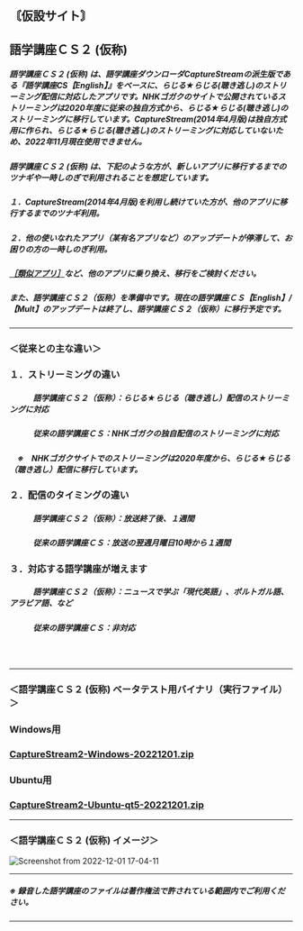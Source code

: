 ## 〘仮設サイト〙    
## 語学講座ＣＳ２ (仮称)      
##### 語学講座ＣＳ２ (仮称) は、語学講座ダウンローダCaptureStreamの派生版である『語学講座CS【English】』をベースに、らじる★らじる(聴き逃し)のストリーミング配信に対応したアプリです。NHKゴガクのサイトで公開されているストリーミングは2020年度に従来の独自方式から、らじる★らじる(聴き逃し)のストリーミングに移行しています。CaptureStream(2014年4月版)は独自方式用に作られ、らじる★らじる(聴き逃し)のストリーミングに対応していないため、2022年11月現在使用できません。
##### 語学講座ＣＳ２ (仮称) は、下記のような方が、新しいアプリに移行するまでのツナギや一時しのぎで利用されることを想定しています。             
##### １．CaptureStream(2014年4月版)を利用し続けていた方が、他のアプリに移行するまでのツナギ利用。
##### ２．他の使いなれたアプリ（某有名アプリなど）のアップデートが停滞して、お困りの方の一時しのぎ利用。
##### [［類似アプリ］](https://github.com/CSReviser/CS-English/wiki/%E9%A1%9E%E4%BC%BC%E3%82%A2%E3%83%97%E3%83%AA)など、他のアプリに乗り換え、移行をご検討ください。        
##### また、語学講座ＣＳ２（仮称）を準備中です。現在の語学講座ＣＳ【English】/【Mult】のアップデートは終了し、語学講座ＣＳ２（仮称）に移行予定です。

***
### ＜従来との主な違い＞
### １．ストリーミングの違い
##### 　　　語学講座ＣＳ２（仮称）：らじる★らじる（聴き逃し）配信のストリーミングに対応
##### 　　　従来の語学講座ＣＳ：NHKゴガクの独自配信のストリーミングに対応
##### 　※　NHKゴガクサイトでのストリーミングは2020年度から、らじる★らじる（聴き逃し）配信に移行しています。
### ２．配信のタイミングの違い
##### 　　　語学講座ＣＳ２（仮称）：放送終了後、１週間
##### 　　　従来の語学講座ＣＳ：放送の翌週月曜日10時から１週間
### ３．対応する語学講座が増えます
##### 　　　語学講座ＣＳ２（仮称）：ニュースで学ぶ「現代英語」、ポルトガル語、アラビア語、など
##### 　　　従来の語学講座ＣＳ：非対応
###    　　　　　　　        
***
### ＜語学講座ＣＳ２ (仮称) ベータテスト用バイナリ（実行ファイル）＞
### Windows用
### [CaptureStream2-Windows-20221201.zip](https://github.com/CSReviser/CaptureStream/releases/download/20221128/CaptureStream2-Windows-20221201.zip)
### Ubuntu用
### [CaptureStream2-Ubuntu-qt5-20221201.zip](https://github.com/CSReviser/CaptureStream/releases/download/20221128/CaptureStream2-Ubuntu-qt5-20221201.zip)
***
### ＜語学講座ＣＳ２ (仮称) イメージ＞
![Screenshot from 2022-12-01 17-04-11](https://user-images.githubusercontent.com/46049273/204998600-0588a130-0c18-48c9-a07d-af87f2f15a4f.png)

***
##### ※ 録音した語学講座のファイルは著作権法で許されている範囲内でご利用ください。                     
*** 
